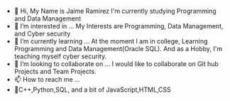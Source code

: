 - 👋 Hi, My Name is Jaime Ramirez I'm currently studying Programming and Data Management
- 👀 I’m interested in ...
    My Interests are Programming, Data Management, and Cyber security
- 🌱 I’m currently learning ...
    At the moment I am in college, Learning Programming and Data Management(Oracle SQL). And as a Hobby, I'm teaching myself cyber security.
- 💞️ I’m looking to collaborate on ...
    I would like to collaborate on Git hub Projects and Team Projects.
- 📫 How to reach me ...
- 💙C++,Python,SQL, and a bit of JavaScript,HTML,CSS
<!---
ZIM-Hub/ZIM-Hub is a ✨ special ✨ repository because its `README.md` (this file) appears on your GitHub profile.
You can click the Preview link to take a look at your changes.
--->
